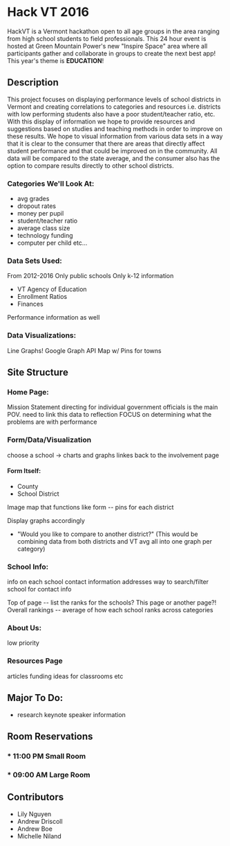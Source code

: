 # Hack VT 2016

HackVT is a Vermont hackathon open to all age groups in the area ranging from high school students to field professionals. This 24 hour event is hosted at Green Mountain Power's new "Inspire Space" area where all participants gather and collaborate in groups to create the next best app! This year's theme is **EDUCATION**! 

## Description

This project focuses on displaying performance levels of school districts in Vermont and creating correlations to categories and resources i.e. districts with low performing students also have a poor student/teacher ratio, etc. With this display of information we hope to provide resources and suggestions based on studies and teaching methods in order to improve on these results. We hope to visual information from various data sets in a way that it is clear to the consumer that there are areas that directly affect student performance and that could be improved on in the community. All data will be compared to the state average, and the consumer also has the option to compare results directly to other school districts.

### Categories We'll Look At:

* avg grades
* dropout rates
* money per pupil
* student/teacher ratio
* average class size
* technology funding
* computer per child
etc...

### Data Sets Used:

From 2012-2016
Only public schools
Only k-12 information

* VT Agency of Education
* Enrollment Ratios
* Finances

Performance information as well


### Data Visualizations:

Line Graphs! Google Graph API
Map w/ Pins for towns

## Site Structure

### Home Page:
Mission Statement
directing for individual government officials is the main POV. 
need to link this data to reflection
FOCUS on determining what the problems are with performance

### Form/Data/Visualization
choose a school -> charts and graphs
linkes back to the involvement page

#### Form Itself:
* County
* School District

Image map that functions like form -- pins for each district

Display graphs accordingly

* "Would you like to compare to another district?"
(This would be combining data from both districts and VT avg all into one graph per category)

### School Info:
info on each school
contact information
addresses
way to search/filter school for contact info

Top of page -- list the ranks for the schools? This page or another page?!
Overall rankings -- average of how each school ranks across categories

### About Us:
low priority

### Resources Page
articles
funding
ideas for classrooms
etc


## Major To Do:

* research keynote speaker information

## Room Reservations

### * 11:00 PM Small Room
### * 09:00 AM Large Room

## Contributors

* Lily Nguyen
* Andrew Driscoll
* Andrew Boe
* Michelle Niland